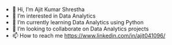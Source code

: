 - 👋 Hi, I’m Ajit Kumar Shrestha
- 👀 I’m interested in Data Analytics
- 🌱 I’m currently learning Data Analytics using Python
- 💞️ I’m looking to collaborate on Data Analytics projects
- 📫 How to reach me https://www.linkedin.com/in/ajit041096/

<!---
Ajshrest/Ajshrest is a ✨ special ✨ repository because its `README.md` (this file) appears on your GitHub profile.
You can click the Preview link to take a look at your changes.
--->
